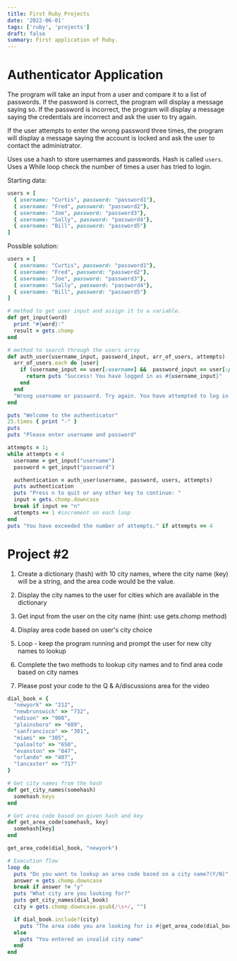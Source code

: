 ```yaml
---
title: First Ruby Projects
date: '2022-06-01'
tags: ['ruby', 'projects']
draft: false
summary: First application of Ruby.
---
```


# Authenticator Application

The program will take an input from a user and compare it to a list of passwords.
If the password is correct, the program will display a message saying so.
If the password is incorrect, the program will display a message saying the credentials are incorrect and ask the user to try again.

If the user attempts to enter the wrong password three times, the program will display a message saying the account is locked and ask the user to contact the administrator.

Uses use a hash to store usernames and passwords. Hash is called `users`. Uses a While loop check the number of times a user has tried to login.

Starting data:

```rb
users = [
  { username: "Curtis", password: "password1"},
  { username: "Fred", password: "password2"},
  { username: "Joe", password: "password3"},
  { username: "Sally", password: "password4"},
  { username: "Bill", password: "password5"}
]
```

Possible solution:

```ruby
users = [
  { username: "Curtis", password: "password1"},
  { username: "Fred", password: "password2"},
  { username: "Joe", password: "password3"},
  { username: "Sally", password: "password4"},
  { username: "Bill", password: "password5"}
]

# method to get user input and assign it to a variable.
def get_input(word)
  print "#{word}:"
  result = gets.chomp
end

# method to search through the users array
def auth_user(username_input, password_input, arr_of_users, attempts)
  arr_of_users.each do |user|
    if (username_input == user[:username] &&  password_input == user[:password])
      return puts "Success! You have logged in as #{username_input}"
    end
  end
  "Wrong username or password. Try again. You have attempted to log in #{attempts} times."
end

puts "Welcome to the authenticator"
25.times { print "-" }
puts
puts "Please enter username and password"

attempts = 1;
while attempts < 4
  username = get_input("username")
  password = get_input("password")

  authentication = auth_user(username, password, users, attempts)
  puts authentication
  puts "Press n to quit or any other key to continue: "
  input = gets.chomp.downcase
  break if input == "n"
  attempts += 1 #increment on each loop
end
puts "You have exceeded the number of attempts." if attempts == 4
```

# Project #2

1. Create a dictionary (hash) with 10 city names, where the city name (key) will be a string, and the area code would be the value.

2. Display the city names to the user for cities which are available in the dictionary

3. Get input from the user on the city name (hint: use gets.chomp method)

4. Display area code based on user's city choice

5. Loop - keep the program running and prompt the user for new city names to lookup

6. Complete the two methods to lookup city names and to find area code based on city names

7. Please post your code to the Q & A/discussions area for the video

```rb
dial_book = {
  "newyork" => "212",
  "newbrunswick" => "732",
  "edison" => "908",
  "plainsboro" => "609",
  "sanfrancisco" => "301",
  "miami" => "305",
  "paloalto" => "650",
  "evanston" => "847",
  "orlando" => "407",
  "lancaster" => "717"
}

# Get city names from the hash
def get_city_names(somehash)
  somehash.keys
end

# Get area code based on given hash and key
def get_area_code(somehash, key)
  somehash[key]
end

get_area_code(dial_book, "newyork")

# Execution flow
loop do
  puts "Do you want to lookup an area code based on a city name?(Y/N)"
  answer = gets.chomp.downcase
  break if answer != "y"
  puts "What city are you looking for?"
  puts get_city_names(dial_book)
  city = gets.chomp.downcase.gsub(/\s+/, "")

  if dial_book.include?(city)
    puts "The area code you are looking for is #{get_area_code(dial_book, city)}"
  else
    puts "You entered an invalid city name"
  end
end
```
